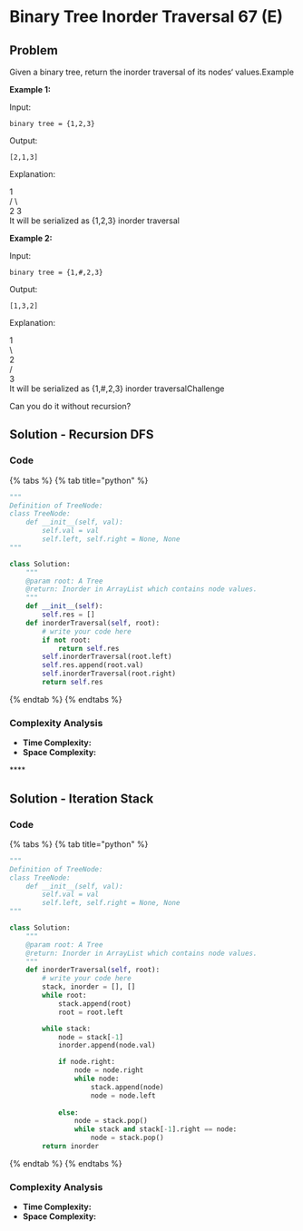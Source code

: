 # Binary Tree Inorder Traversal 67 \(E\)

## Problem

Given a binary tree, return the inorder traversal of its nodes‘ values.Example

**Example 1:**

Input:

```text
binary tree = {1,2,3}
```

Output:

```text
[2,1,3]
```

Explanation:

   1  
  /  \  
2     3  
It will be serialized as {1,2,3} inorder traversal

**Example 2:**

Input:

```text
binary tree = {1,#,2,3}
```

Output:

```text
[1,3,2]
```

Explanation:

1  
  \  
   2  
  /  
3  
It will be serialized as {1,\#,2,3} inorder traversalChallenge

Can you do it without recursion?

## Solution  - Recursion DFS

### Code

{% tabs %}
{% tab title="python" %}
```python
"""
Definition of TreeNode:
class TreeNode:
    def __init__(self, val):
        self.val = val
        self.left, self.right = None, None
"""

class Solution:
    """
    @param root: A Tree
    @return: Inorder in ArrayList which contains node values.
    """
    def __init__(self):
        self.res = []
    def inorderTraversal(self, root):
        # write your code here
        if not root:
            return self.res
        self.inorderTraversal(root.left)
        self.res.append(root.val)
        self.inorderTraversal(root.right)
        return self.res
```
{% endtab %}
{% endtabs %}

### Complexity Analysis

* **Time Complexity:**
* **Space Complexity:**

\*\*\*\*

## Solution  - Iteration Stack

### Code

{% tabs %}
{% tab title="python" %}
```python
"""
Definition of TreeNode:
class TreeNode:
    def __init__(self, val):
        self.val = val
        self.left, self.right = None, None
"""

class Solution:
    """
    @param root: A Tree
    @return: Inorder in ArrayList which contains node values.
    """
    def inorderTraversal(self, root):
        # write your code here
        stack, inorder = [], []
        while root:
            stack.append(root)
            root = root.left

        while stack:
            node = stack[-1]
            inorder.append(node.val)

            if node.right:
                node = node.right
                while node:
                    stack.append(node)
                    node = node.left
            
            else:
                node = stack.pop()
                while stack and stack[-1].right == node:
                    node = stack.pop()
        return inorder


```
{% endtab %}
{% endtabs %}

### Complexity Analysis

* **Time Complexity:**
* **Space Complexity:**

